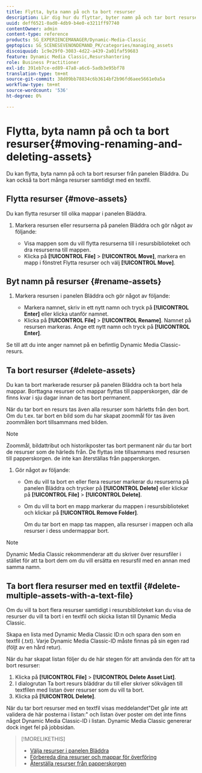 ```yaml
---
title: Flytta, byta namn på och ta bort resurser
description: Lär dig hur du flyttar, byter namn på och tar bort resurser.
uuid: deff6521-0ad0-4db9-b4e0-e3211ff97740
contentOwner: admin
content-type: reference
products: SG_EXPERIENCEMANAGER/Dynamic-Media-Classic
geptopics: SG_SCENESEVENONDEMAND_PK/categories/managing_assets
discoiquuid: 1c9e29f0-3083-4d22-a439-2a01faf59683
feature: Dynamic Media Classic,Resurshantering
role: Business Practitioner
exl-id: 391eb7ce-ed89-47a8-a6c6-5adb3e95bf78
translation-type: tm+mt
source-git-commit: 38d09bb78834c6b3614bf2b96fd6aee5661e0a5a
workflow-type: tm+mt
source-wordcount: '536'
ht-degree: 0%

---
```


# Flytta, byta namn på och ta bort resurser{#moving-renaming-and-deleting-assets}

Du kan flytta, byta namn på och ta bort resurser från panelen Bläddra. Du kan också ta bort många resurser samtidigt med en textfil.

## Flytta resurser {#move-assets}

Du kan flytta resurser till olika mappar i panelen Bläddra.

1. Markera resursen eller resurserna på panelen Bläddra och gör något av följande:

   * Visa mappen som du vill flytta resurserna till i resursbiblioteket och dra resurserna till mappen.
   * Klicka på **[!UICONTROL File]** > **[!UICONTROL Move]**, markera en mapp i fönstret Flytta resurser och välj **[!UICONTROL Move]**.

## Byt namn på resurser {#rename-assets}

1. Markera resursen i panelen Bläddra och gör något av följande:

   * Markera namnet, skriv in ett nytt namn och tryck på **[!UICONTROL Enter]** eller klicka utanför namnet.
   * Klicka på **[!UICONTROL File]** > **[!UICONTROL Rename]**. Namnet på resursen markeras. Ange ett nytt namn och tryck på **[!UICONTROL Enter]**.

Se till att du inte anger namnet på en befintlig Dynamic Media Classic-resurs.

## Ta bort resurser {#delete-assets}

Du kan ta bort markerade resurser på panelen Bläddra och ta bort hela mappar. Borttagna resurser och mappar flyttas till papperskorgen, där de finns kvar i sju dagar innan de tas bort permanent.

När du tar bort en resurs tas även alla resurser som härletts från den bort. Om du t.ex. tar bort en bild som du har skapat zoommål för tas även zoommålen bort tillsammans med bilden.

>[!NOTE]
>
>Zoommål, bildattribut och historikposter tas bort permanent när du tar bort de resurser som de härleds från. De flyttas inte tillsammans med resursen till papperskorgen. de inte kan återställas från papperskorgen.

1. Gör något av följande:

   * Om du vill ta bort en eller flera resurser markerar du resurserna på panelen Bläddra och trycker på **[!UICONTROL Delete]** eller klickar på **[!UICONTROL File]** > **[!UICONTROL Delete]**.
   * Om du vill ta bort en mapp markerar du mappen i resursbiblioteket och klickar på **[!UICONTROL Remove Folder]**.

      Om du tar bort en mapp tas mappen, alla resurser i mappen och alla resurser i dess undermappar bort.

>[!NOTE]
>
>Dynamic Media Classic rekommenderar att du skriver över resursfiler i stället för att ta bort dem om du vill ersätta en resursfil med en annan med samma namn.

## Ta bort flera resurser med en textfil {#delete-multiple-assets-with-a-text-file}

Om du vill ta bort flera resurser samtidigt i resursbiblioteket kan du visa de resurser du vill ta bort i en textfil och skicka listan till Dynamic Media Classic.

Skapa en lista med Dynamic Media Classic ID:n och spara den som en textfil (.txt). Varje Dynamic Media Classic-ID måste finnas på sin egen rad (följt av en hård retur).

När du har skapat listan följer du de här stegen för att använda den för att ta bort resurser:

1. Klicka på **[!UICONTROL File]** > **[!UICONTROL Delete Asset List]**.
1. I dialogrutan Ta bort resurs bläddrar du till eller skriver sökvägen till textfilen med listan över resurser som du vill ta bort.
1. Klicka på **[!UICONTROL Delete]**.

När du tar bort resurser med en textfil visas meddelandet&quot;Det går inte att validera de här posterna i listan:&quot; och listan över poster om det inte finns något Dynamic Media Classic-ID i listan. Dynamic Media Classic genererar dock inget fel på jobbsidan.

>[!MORELIKETHIS]
>
>* [Välja resurser i panelen Bläddra](selecting-assets-browse-panel.md#selecting_assets_in_the_browse_panel)
>* [Förbereda dina resurser och mappar för överföring](uploading-files.md#preparing_your_assets_and_folders_for_uploading)
>* [Återställa resurser från papperskorgen](trash-folder.md#restoring_assets_from_the_trash_folder)

